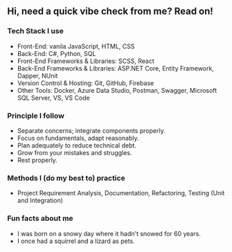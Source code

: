 ## Hi, need a quick vibe check from me? Read on!

### Tech Stack I use

  - Front-End: vanila JavaScript, HTML, CSS
  - Back-End: C#, Python, SQL
  - Front-End Frameworks & Libraries: SCSS, React 
  -	Back-End Frameworks & Libraries: ASP.NET Core, Entity Framework, Dapper, NUnit 
  -	Version Control & Hosting: Git, GitHub, Firebase
  -	Other Tools: Docker, Azure Data Studio, Postman, Swagger, Microsoft SQL Server, VS, VS Code

### Principle I follow

  - Separate concerns; integrate components properly.
  - Focus on fundamentals, adapt reasonably.
  - Plan adequately to reduce technical debt.
  - Grow from your mistakes and struggles.
  - Rest properly.

### Methods I (do my best to) practice 

  - Project Requirement Analysis, Documentation, Refactoring, Testing (Unit and Integration)
 
### Fun facts about me
  - I was born on a snowy day where it hadn't snowed for 60 years.
  - I once had a squirrel and a lizard as pets.

<!---
katereverie/katereverie is a ✨ special ✨ repository because its `README.md` (this file) appears on your GitHub profile.
You can click the Preview link to take a look at your changes.
--->
